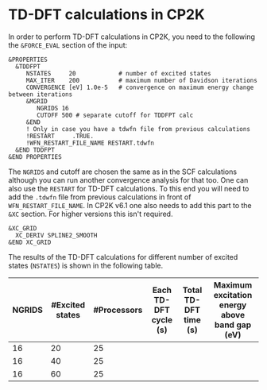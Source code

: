 # TD-DFT calculations in CP2K

In order to perform TD-DFT calculations in CP2K, you need to the following the `&FORCE_EVAL` section of the input:
```
&PROPERTIES
  &TDDFPT
     NSTATES     20            # number of excited states
     MAX_ITER    200           # maximum number of Davidson iterations
     CONVERGENCE [eV] 1.0e-5   # convergence on maximum energy change between iterations
     &MGRID
        NGRIDS 16
        CUTOFF 500 # separate cutoff for TDDFPT calc
     &END
     ! Only in case you have a tdwfn file from previous calculations
     !RESTART     .TRUE.
     !WFN_RESTART_FILE_NAME RESTART.tdwfn
  &END TDDFPT
&END PROPERTIES
```
The `NGRIDS` and cutoff are chosen the same as in the SCF calculations although you can run another convergence analysis for that too. One can also use the `RESTART` for TD-DFT calculations. To this end you will need to add the `.tdwfn` file from previous calculations in front of `WFN_RESTART_FILE_NAME`. In CP2K v6.1 one also needs to add
this part to the `&XC` section. For higher versions this isn't required.
```
&XC_GRID
  XC_DERIV SPLINE2_SMOOTH
&END XC_GRID
```
The results of the TD-DFT calculations for different number of excited states (`NSTATES`) is shown in the following table.

| NGRIDS  | #Excited states  | #Processors  | Each TD-DFT cycle (s) |Total TD-DFT time (s)   | Maximum excitation energy above band gap (eV)
|---|---|---|---|---|---|
|16   |20   |25   |   |   |   |
|16   |40   |25   |   |   |   |
|16   |60   |25   |   |   |   |

